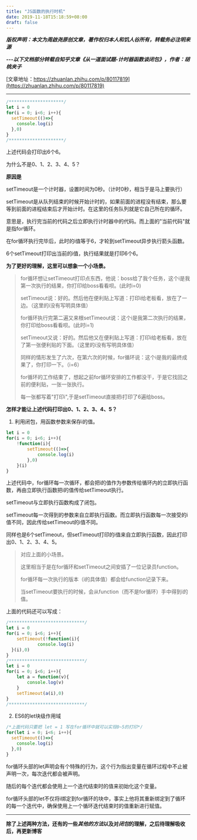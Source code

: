 ```yaml
---
title: "JS函数的执行时机"
date: 2019-11-18T15:18:59+08:00
draft: false
---
```


**_版权声明：本文为周啟尧原创文章，著作权归本人和饥人谷所有，转载务必注明来源_**

**_---以下文档部分转载自知乎文章《从一道面试题-计时器函数谈闭包》，作者：胡桃夹子_**

[文章地址：https://zhuanlan.zhihu.com/p/80117819](https://zhuanlan.zhihu.com/p/80117819)

---

~~~JavaScript
/*********************/
let i = 0
for(i = 0; i<6; i++){
  setTimeout(()=>{
    console.log(i)
  },0)
}
/*********************/
~~~

上述代码会打印出6个6。

为什么不是0、1、2、3、4、5？

**原因是**

setTimeout是一个计时器，设置时间为0秒。（计时0秒，相当于是马上要执行）

setTimeout是从队列结束的时候开始计时的，如果前面的进程没有结束，那么要等到前面的进程结束后才开始计时。在这里的任务队列就是它自己所在的循环。

意思是，执行完当前的代码之后立即执行计时器中的代码。而上面的"当前代码"就是指for循环。

在for循环执行完毕后，此时的i值等于6，才轮到setTimeout异步执行箭头函数。

6个setTimeout打印出当前的i值，执行结果就是打印6个6。

**为了更好的理解，这里可以想象一个小场景。**

> for循环想让setTimeout打印点东西，他说：boss给了我个任务，这个i是我第一次执行的结果，你打印给boss看看呗。(此时i=0)  
> 
> setTimeout说：好的。然后他在便利贴上写道：打印i给老板看，放在了一边。（这里的i没有写明具体值）  
> 
> for循环执行完第二遍又来根setTimeout说：这个i是我第二次执行的结果，你打印给boss看看呗。(此时i=1)  
> 
> setTimeout又说：好的。然后他又在便利贴上写道：打印i给老板看，放在了第一张便利贴的下面。（这里的i没有写明具体值）    
> 
> 同样的情形发生了六次，在第六次的时候，for循环说：这个i是我的最终成果了，你打印一下。（i=6）  
> 
> for循环的工作结束了，想起之前for循环安排的工作都没干，于是它找回之前的便利贴，一张一张执行。
> 
> 每一张都写着"打印i",于是setTimeout直接把i打印了6遍给boss。



**怎样才能让上述代码打印出0、1、2、3、4、5？**

1. 利用闭包，用函数参数来保存i的值。

~~~JavaScript
let i = 0
for(i = 0; i<6; i++){
    !function(i){
        setTimeout(()=>{
            console.log(i)
        },0)
    }(i)
}
~~~

上述代码中，for循环每一次循环，都会把i的值作为参数传给循环内的立即执行函数，再由立即执行函数把i的值传给setTimeout执行。

setTimeout与立即执行函数构成了闭包。

setTimeout每一次得到的参数来自立即执行函数。而立即执行函数每一次接受的i值不同，因此传给setTimeout的i值不同。

同样也是6个setTimeout，但setTimeout打印的i值来自立即执行函数，因此打印出0、1、2、3、4、5。

> 对应上面的小场景。
> 
> 这里相当于是在for循环和setTimeout之间安插了一位记录员function。
> 
> for循环每一次执行的版本（i的具体值）都会给function记录下来。
> 
> 当setTimeout要执行的时候，会从function（而不是for循环）手中得到i的值。

上面的代码还可以写成：
~~~JavaScript
/*****************************/
let i = 0
for(i = 0; i<6; i++){
    setTimeout(!function(i){
            console.log(i)
  }(i),0)
}
/*****************************/
let i = 0
for(i = 0; i<6; i++){
    let a = function(v){
        console.log(v)
    }
    setTimeout(a(i),0)
}
/*****************************/
~~~

2. ES6的let块级作用域

~~~JavaScript
/*上面代码只要把 let = 1 写在for循环中就可以实现0~5的打印*/
for(let i = 0; i<6; i++){
  setTimeout(()=>{
    console.log(i)
  },0)
}
~~~

for循环头部的let声明会有个特殊的行为，这个行为指出变量在循环过程中不止被声明一次，每次迭代都会被声明。

随后的每个迭代都会使用上一个迭代结束时的值来初始化这个变量。

for循环头部的let不仅将i绑定到for循环的块中，事实上他将其重新绑定到了循环的每一个迭代中，确保使用上一个循环迭代结束时的值重新进行赋值。

---

**除了上述两种方法，还有的一些*其他的方法*以及对*闭包*的理解，之后待理解吸收后，再更新博客**
